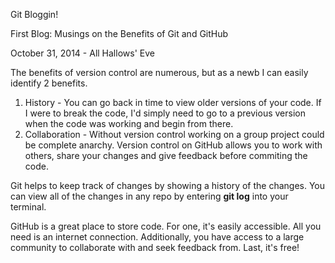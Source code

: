 Git Bloggin!

First Blog: Musings on the Benefits of Git and GitHub

October 31, 2014 - All Hallows' Eve

The benefits of version control are numerous, but as a newb I can easily identify 2 benefits.
  1. History - You can go back in time to view older versions of your code. If I were to break the code, I'd simply need to go to a previous version when the code was working and begin from there.
  2. Collaboration - Without version control working on a group project could be complete anarchy. Version control on GitHub allows you to work with others, share your changes and give feedback before commiting the code.

Git helps to keep track of changes by showing a history of the changes. You can view all of the changes in any repo by entering **git log** into your terminal.

GitHub is a great place to store code. For one, it's easily accessible. All you need is an internet connection. Additionally, you have access to a large community to collaborate with and seek feedback from. Last, it's free!





